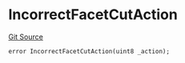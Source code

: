 # IncorrectFacetCutAction
[Git Source](https://github.com/thrackle-io/forte-rules-engine/blob/0c70bcd32f4dcc456508b64e73411cac76dd6f09/src/client/token/handler/diamond/HandlerDiamondLib.sol)


```solidity
error IncorrectFacetCutAction(uint8 _action);
```


